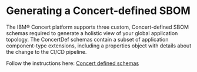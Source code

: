 # Generating a Concert-defined SBOM

The IBM® Concert platform supports three custom, Concert-defined SBOM schemas required to generate a holistic view of your global application topology. The ConcertDef schemas contain a subset of application component-type extensions, including a properties object with details about the change to the CI/CD pipeline.

Follow the instructions here: [Concert defined schemas](https://www.ibm.com/docs/en/concert?topic=environments-generating-concert-defined-sbom)
